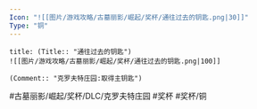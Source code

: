 ```yaml
---
Icon: "![[图片/游戏攻略/古墓丽影/崛起/奖杯/通往过去的钥匙.png|30]]"
Type: "铜"
---
```

```ad-common-bronze-trophy
title: (Title:: "通往过去的钥匙")
![[图片/游戏攻略/古墓丽影/崛起/奖杯/通往过去的钥匙.png|100]]

(Comment:: "克罗夫特庄园:取得主钥匙")
```

#古墓丽影/崛起/奖杯/DLC/克罗夫特庄园 #奖杯 #奖杯/铜
